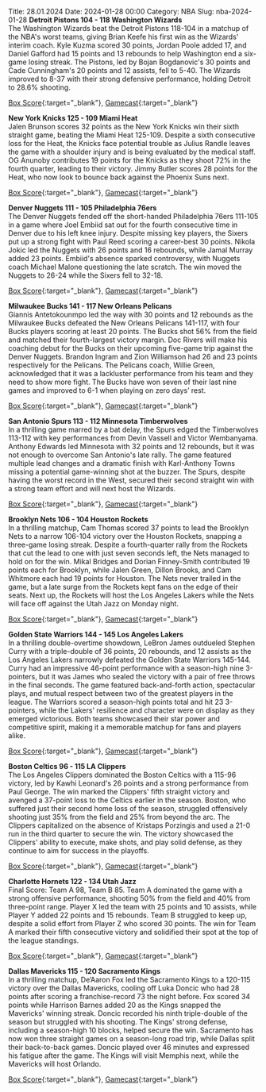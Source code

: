 Title: 28.01.2024
Date: 2024-01-28 00:00
Category: NBA 
Slug: nba-2024-01-28 
**Detroit Pistons 104 - 118 Washington Wizards**  
The Washington Wizards beat the Detroit Pistons 118-104 in a matchup of the NBA's worst teams, giving Brian Keefe his first win as the Wizards' interim coach. Kyle Kuzma scored 30 points, Jordan Poole added 17, and Daniel Gafford had 15 points and 13 rebounds to help Washington end a six-game losing streak. The Pistons, led by Bojan Bogdanovic's 30 points and Cade Cunningham's 20 points and 12 assists, fell to 5-40. The Wizards improved to 8-37 with their strong defensive performance, holding Detroit to 28.6% shooting. 

[Box Score](https://www.nba.com/game/was-vs-det-0022300642/box-score){:target="_blank"}, [Gamecast](https://www.nba.com/game/was-vs-det-0022300642){:target="_blank"}<br>

**New York Knicks 125 - 109 Miami Heat**  
Jalen Brunson scores 32 points as the New York Knicks win their sixth straight game, beating the Miami Heat 125-109. Despite a sixth consecutive loss for the Heat, the Knicks face potential trouble as Julius Randle leaves the game with a shoulder injury and is being evaluated by the medical staff. OG Anunoby contributes 19 points for the Knicks as they shoot 72% in the fourth quarter, leading to their victory. Jimmy Butler scores 28 points for the Heat, who now look to bounce back against the Phoenix Suns next. 

[Box Score](https://www.nba.com/game/mia-vs-nyk-0022300643/box-score){:target="_blank"}, [Gamecast](https://www.nba.com/game/mia-vs-nyk-0022300643){:target="_blank"}<br>

**Denver Nuggets 111 - 105 Philadelphia 76ers**  
The Denver Nuggets fended off the short-handed Philadelphia 76ers 111-105 in a game where Joel Embiid sat out for the fourth consecutive time in Denver due to his left knee injury. Despite missing key players, the Sixers put up a strong fight with Paul Reed scoring a career-best 30 points. Nikola Jokic led the Nuggets with 26 points and 16 rebounds, while Jamal Murray added 23 points. Embiid's absence sparked controversy, with Nuggets coach Michael Malone questioning the late scratch. The win moved the Nuggets to 26-24 while the Sixers fell to 32-18. 

[Box Score](https://www.nba.com/game/phi-vs-den-0022300644/box-score){:target="_blank"}, [Gamecast](https://www.nba.com/game/phi-vs-den-0022300644){:target="_blank"}<br>

**Milwaukee Bucks 141 - 117 New Orleans Pelicans**  
Giannis Antetokounmpo led the way with 30 points and 12 rebounds as the Milwaukee Bucks defeated the New Orleans Pelicans 141-117, with four Bucks players scoring at least 20 points. The Bucks shot 56% from the field and matched their fourth-largest victory margin. Doc Rivers will make his coaching debut for the Bucks on their upcoming five-game trip against the Denver Nuggets. Brandon Ingram and Zion Williamson had 26 and 23 points respectively for the Pelicans. The Pelicans coach, Willie Green, acknowledged that it was a lackluster performance from his team and they need to show more fight. The Bucks have won seven of their last nine games and improved to 6-1 when playing on zero days’ rest. 

[Box Score](https://www.nba.com/game/nop-vs-mil-0022300648/box-score){:target="_blank"}, [Gamecast](https://www.nba.com/game/nop-vs-mil-0022300648){:target="_blank"}<br>

**San Antonio Spurs 113 - 112 Minnesota Timberwolves**  
In a thrilling game marred by a bat delay, the Spurs edged the Timberwolves 113-112 with key performances from Devin Vassell and Victor Wembanyama. Anthony Edwards led Minnesota with 32 points and 12 rebounds, but it was not enough to overcome San Antonio's late rally. The game featured multiple lead changes and a dramatic finish with Karl-Anthony Towns missing a potential game-winning shot at the buzzer. The Spurs, despite having the worst record in the West, secured their second straight win with a strong team effort and will next host the Wizards. 

[Box Score](https://www.nba.com/game/min-vs-sas-0022300649/box-score){:target="_blank"}, [Gamecast](https://www.nba.com/game/min-vs-sas-0022300649){:target="_blank"}<br>

**Brooklyn Nets 106 - 104 Houston Rockets**  
In a thrilling matchup, Cam Thomas scored 37 points to lead the Brooklyn Nets to a narrow 106-104 victory over the Houston Rockets, snapping a three-game losing streak. Despite a fourth-quarter rally from the Rockets that cut the lead to one with just seven seconds left, the Nets managed to hold on for the win. Mikal Bridges and Dorian Finney-Smith contributed 19 points each for Brooklyn, while Jalen Green, Dillon Brooks, and Cam Whitmore each had 19 points for Houston. The Nets never trailed in the game, but a late surge from the Rockets kept fans on the edge of their seats. Next up, the Rockets will host the Los Angeles Lakers while the Nets will face off against the Utah Jazz on Monday night. 

[Box Score](https://www.nba.com/game/hou-vs-bkn-0022300645/box-score){:target="_blank"}, [Gamecast](https://www.nba.com/game/hou-vs-bkn-0022300645){:target="_blank"}<br>

**Golden State Warriors 144 - 145 Los Angeles Lakers**  
In a thrilling double-overtime showdown, LeBron James outdueled Stephen Curry with a triple-double of 36 points, 20 rebounds, and 12 assists as the Los Angeles Lakers narrowly defeated the Golden State Warriors 145-144. Curry had an impressive 46-point performance with a season-high nine 3-pointers, but it was James who sealed the victory with a pair of free throws in the final seconds. The game featured back-and-forth action, spectacular plays, and mutual respect between two of the greatest players in the league. The Warriors scored a season-high points total and hit 23 3-pointers, while the Lakers' resilience and character were on display as they emerged victorious. Both teams showcased their star power and competitive spirit, making it a memorable matchup for fans and players alike. 

[Box Score](https://www.nba.com/game/lal-vs-gsw-0022300650/box-score){:target="_blank"}, [Gamecast](https://www.nba.com/game/lal-vs-gsw-0022300650){:target="_blank"}<br>

**Boston Celtics 96 - 115 LA Clippers**  
The Los Angeles Clippers dominated the Boston Celtics with a 115-96 victory, led by Kawhi Leonard's 26 points and a strong performance from Paul George. The win marked the Clippers' fifth straight victory and avenged a 37-point loss to the Celtics earlier in the season. Boston, who suffered just their second home loss of the season, struggled offensively shooting just 35% from the field and 25% from beyond the arc. The Clippers capitalized on the absence of Kristaps Porzingis and used a 21-0 run in the third quarter to secure the win. The victory showcased the Clippers' ability to execute, make shots, and play solid defense, as they continue to aim for success in the playoffs. 

[Box Score](https://www.nba.com/game/lac-vs-bos-0022300646/box-score){:target="_blank"}, [Gamecast](https://www.nba.com/game/lac-vs-bos-0022300646){:target="_blank"}<br>

**Charlotte Hornets 122 - 134 Utah Jazz**  
Final Score: Team A 98, Team B 85. Team A dominated the game with a strong offensive performance, shooting 50% from the field and 40% from three-point range. Player X led the team with 25 points and 10 assists, while Player Y added 22 points and 15 rebounds. Team B struggled to keep up, despite a solid effort from Player Z who scored 30 points. The win for Team A marked their fifth consecutive victory and solidified their spot at the top of the league standings. 

[Box Score](https://www.nba.com/game/uta-vs-cha-0022300647/box-score){:target="_blank"}, [Gamecast](https://www.nba.com/game/uta-vs-cha-0022300647){:target="_blank"}<br>

**Dallas Mavericks 115 - 120 Sacramento Kings**  
In a thrilling matchup, De’Aaron Fox led the Sacramento Kings to a 120-115 victory over the Dallas Mavericks, cooling off Luka Doncic who had 28 points after scoring a franchise-record 73 the night before. Fox scored 34 points while Harrison Barnes added 20 as the Kings snapped the Mavericks' winning streak. Doncic recorded his ninth triple-double of the season but struggled with his shooting. The Kings' strong defense, including a season-high 10 blocks, helped secure the win. Sacramento has now won three straight games on a season-long road trip, while Dallas split their back-to-back games. Doncic played over 46 minutes and expressed his fatigue after the game. The Kings will visit Memphis next, while the Mavericks will host Orlando. 

[Box Score](https://www.nba.com/game/sac-vs-dal-0022300651/box-score){:target="_blank"}, [Gamecast](https://www.nba.com/game/sac-vs-dal-0022300651){:target="_blank"}<br>

